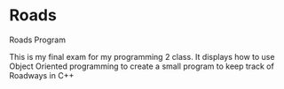 # Roads
Roads Program

This is my final exam for my programming 2 class.
It displays how to use Object Oriented programming to create a small program to keep track of Roadways in C++
